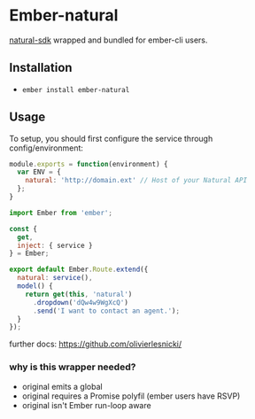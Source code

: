 # Ember-natural

[natural-sdk](https://github.com/olivierlesnicki/natural-sdk) wrapped and bundled for ember-cli users.

## Installation

* `ember install ember-natural`

## Usage

To setup, you should first configure the service through config/environment:

```js
module.exports = function(environment) {
  var ENV = {
    natural: 'http://domain.ext' // Host of your Natural API
  };
}
```

```js
import Ember from 'ember';

const {
  get,
  inject: { service }
} = Ember;

export default Ember.Route.extend({
  natural: service(),
  model() {
    return get(this, 'natural')
      .dropdown('dQw4w9WgXcQ')
      .send('I want to contact an agent.');
  }
});
```

further docs: https://github.com/olivierlesnicki/

### why is this wrapper needed?

* original emits a global
* original requires a Promise polyfil (ember users have RSVP)
* original isn't Ember run-loop aware
